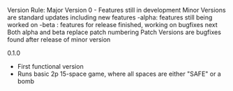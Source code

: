Version Rule:
Major Version 0 - Features still in development
Minor Versions are standard updates including new features
-alpha: features still being worked on
-beta : features for release finished, working on bugfixes next
Both alpha and beta replace patch numbering
Patch Versions are bugfixes found after release of minor version

0.1.0
 - First functional version
 - Runs basic 2p 15-space game, where all spaces are either "SAFE" or a bomb